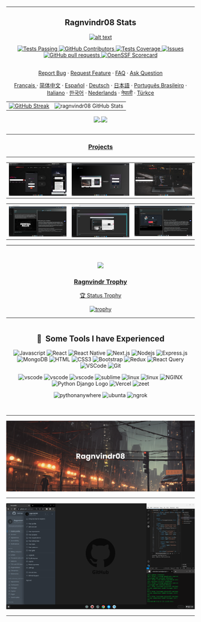 <hr>
<h2 align="center">Ragnvindr08 Stats</h2> 
<div align="center">
  
[![alt text][6.1]][6]

</p>
  <p align="center">
    <a href="https://github.com/anuraghazra/github-readme-stats/actions">
      <img alt="Tests Passing" src="https://github.com/anuraghazra/github-readme-stats/workflows/Test/badge.svg" />
    </a>
    <a href="https://github.com/anuraghazra/github-readme-stats/graphs/contributors">
      <img alt="GitHub Contributors" src="https://img.shields.io/github/contributors/anuraghazra/github-readme-stats" />
    </a>
    <a href="https://codecov.io/gh/anuraghazra/github-readme-stats">
      <img alt="Tests Coverage" src="https://codecov.io/gh/anuraghazra/github-readme-stats/branch/master/graph/badge.svg" />
    </a>
    <a href="https://github.com/anuraghazra/github-readme-stats/issues">
      <img alt="Issues" src="https://img.shields.io/github/issues/anuraghazra/github-readme-stats?color=0088ff" />
    </a>
    <a href="https://github.com/anuraghazra/github-readme-stats/pulls">
      <img alt="GitHub pull requests" src="https://img.shields.io/github/issues-pr/anuraghazra/github-readme-stats?color=0088ff" />
    </a>
    <a href="https://securityscorecards.dev/viewer/?uri=github.com/anuraghazra/github-readme-stats">
      <img alt="OpenSSF Scorecard" src="https://api.securityscorecards.dev/projects/github.com/anuraghazra/github-readme-stats/badge" />
    </a>
    <br />
    <br />
  </p>

  <!-- Please don't remove this: Grab your social icons from https://github.com/carlsednaoui/gitsocial -->

<!-- display the social media buttons in your README -->


  






<!-- links to social media icons -->
<!-- no need to change these -->

<!-- icons with padding -->

[1.1]: http://i.imgur.com/tXSoThF.png (twitter icon with padding)
[2.1]: http://i.imgur.com/P3YfQoD.png (facebook icon with padding)
[3.1]: http://i.imgur.com/yCsTjba.png (google plus icon with padding)
[4.1]: http://i.imgur.com/YckIOms.png (tumblr icon with padding)
[5.1]: http://i.imgur.com/1AGmwO3.png (dribbble icon with padding)
[6.1]: http://i.imgur.com/0o48UoR.png (github icon with padding)



[1.2]: http://i.imgur.com/wWzX9uB.png (twitter icon without padding)
[2.2]: http://i.imgur.com/fep1WsG.png (facebook icon without padding)
[3.2]: http://i.imgur.com/VlgBKQ9.png (google plus icon without padding)
[4.2]: http://i.imgur.com/jDRp47c.png (tumblr icon without padding)
[5.2]: http://i.imgur.com/Vvy3Kru.png (dribbble icon without padding)
[6.2]: http://i.imgur.com/9I6NRUm.png (github icon without padding)


<!-- links to your social media accounts -->
<!-- update these accordingly -->

[1]: http://www.twitter.com/carlsednaoui
[2]: http://www.facebook.com/sednaoui
[3]: https://plus.google.com/+CarlSednaoui
[4]: http://carlsed.tumblr.com
[5]: http://dribbble.com/carlsednaoui
[6]: https://github.com/ragnvindr08

<!-- Please don't remove this: Grab your social icons from https://github.com/carlsednaoui/gitsocial -->

  <p align="center">
    <a href="https://github.com/anuraghazra/github-readme-stats/issues/new?assignees=&labels=bug&projects=&template=bug_report.yml">Report Bug</a>
    ·
    <a href="https://github.com/anuraghazra/github-readme-stats/issues/new?assignees=&labels=enhancement&projects=&template=feature_request.yml">Request Feature</a>
    ·
    <a href="https://github.com/anuraghazra/github-readme-stats/discussions/1770">FAQ</a>
    ·
    <a href="https://github.com/anuraghazra/github-readme-stats/discussions/new?category=q-a">Ask Question</a>
    
  </p>
 <p align="center">
    <a href="/docs/readme_fr.md">Français </a>
    ·
    <a href="/docs/readme_cn.md">简体中文</a>
    ·
    <a href="/docs/readme_es.md">Español</a>
    ·
    <a href="/docs/readme_de.md">Deutsch</a>
    ·
    <a href="/docs/readme_ja.md">日本語</a>
    ·
    <a href="/docs/readme_pt-BR.md">Português Brasileiro</a>
    ·
    <a href="/docs/readme_it.md">Italiano</a>
    ·
    <a href="/docs/readme_kr.md">한국어</a>
    ·
    <a href="/docs/readme_nl.md">Nederlands</a>
    ·
    <a href="/docs/readme_np.md">नेपाली</a>
    ·
    <a href="/docs/readme_tr.md">Türkçe</a>
  </p>
</p>

<table>
  <tr>
    <td align="center">
      <a href="https://git.io/streak-stats"><img src="http://github-readme-streak-stats.herokuapp.com?user=Ragnvindr08&theme=sunset-gradient" alt="GitHub Streak"></a>
    </td>
    <td align="center">
      <img src="https://github-readme-stats.vercel.app/api?username=ragnvindr08&theme=dark&show_icons=true" alt="ragnvindr08 GitHub Stats">
    </td>
  </tr>
</table>
 <div align="center">
  <a href="https://github.com/eagrundy">
   <img align="center" height="180" src="https://github-readme-stats.vercel.app/api/top-langs/?username=ragnvindr08&layout=compact&langs_count=16&theme=dark"/>
  <img align="center" src="https://github-readme-stats.vercel.app/api?username=ragnvindr08&show_icons=true&theme=dark&include_all_commits=true&count_private=true&hide=issues"/>
</div>
   <br>
   <hr>
   <h3 align="center">Projects</h3>
   <hr>
<table align="center">
   <tr>
     <td align="center">   
  <img alt="Coding" width="450" src="https://raw.githubusercontent.com/ragnvindr08/webocode/main/Screenshot%202024-01-24%205.51.21%20AM.png" >
  </td>
  <td align="center">
  <img  alt="Coding" width="450" src="https://github.com/ragnvindr08/imagesrc/blob/main/Screenshot%202024-06-16%203.35.13%20PM.png?raw=true" >
    <td align="center">
  <img  alt="Coding" width="450" src="https://raw.githubusercontent.com/ragnvindr08/webocode/main/Screenshot%202023-12-19%204.41.27%20AM.png" >
  </td>
  </td>
   </tr>  
</table>
   
<table align="center">
   <tr>
     <td align="center">   
  <img alt="Coding" width="450" src="https://github.com/ragnvindr08/imagesrc/blob/main/Screenshot%202024-06-18%203.02.41%20PM.png" >
  </td>
  <td align="center">
  <img  alt="Coding" width="450" src="https://github.com/ragnvindr08/imagesrc/blob/main/Screenshot%202024-06-16%203.35.40%20PM.png?raw=true" >
    <td align="center">
  <img  alt="Coding" width="450" src="https://github.com/ragnvindr08/imagesrc/blob/main/Screenshot%202024-06-18%202.55.26%20PM.png?raw=true" >
  </td>
  </td>
   </tr>  
</table>
<hr>
<br>
   
 <table>
 <p align="center">
  <img width="120" src="https://user-images.githubusercontent.com/6661165/91657958-61b4fd00-eb00-11ea-9def-dc7ef5367e34.png" />

  <h3 align="center">Ragnvindr Trophy</h3>
  <p align="center">🏆 Status Trophy</p>
  
<div align="center">

  
[![trophy](https://github-profile-trophy.vercel.app/?username=ragnvindr08&theme=onedark)](https://github.com/ragnvindr08/github-profile-trophy)
<hr>
</div>
</table>


<h2> 🚀 &nbsp;Some Tools I have Experienced</h2>
<div align="center">
  
![Javascript](https://img.shields.io/badge/Javascript-F0DB4F?style=for-the-badge&labelColor=black&logo=javascript&logoColor=F0DB4F)
![React](https://img.shields.io/badge/-React-61DBFB?style=for-the-badge&labelColor=black&logo=react&logoColor=61DBFB)
![React Native](https://img.shields.io/badge/React_Native-20232A?style=for-the-badge&logo=react&logoColor=61DAFB)
![Next.js](https://img.shields.io/badge/next.js-000000?style=for-the-badge&logo=nextdotjs&logoColor=white)
![Nodejs](https://img.shields.io/badge/Nodejs-3C873A?style=for-the-badge&labelColor=black&logo=node.js&logoColor=3C873A)
![Express.js](https://img.shields.io/badge/Express.js-000000?style=for-the-badge&logo=express&logoColor=white)
![MongoDB](https://img.shields.io/badge/MongoDB-4EA94B?style=for-the-badge&logo=mongodb&logoColor=white)
![HTML](https://img.shields.io/badge/HTML5-E34F26?style=for-the-badge&logo=html5&logoColor=white)
![CSS3](https://img.shields.io/badge/CSS3-1572B6?style=for-the-badge&logo=css3&logoColor=white)
![Bootstrap](https://img.shields.io/badge/Bootstrap-563D7C?style=for-the-badge&logo=bootstrap&logoColor=white)
![Redux](https://img.shields.io/badge/Redux-593D88?style=for-the-badge&logo=redux&logoColor=white)
![React Query](https://img.shields.io/badge/-React_Query-FF4154?style=for-the-badge&logo=react%20query&logoColor=white)
![VSCode](https://img.shields.io/badge/Visual_Studio-0078d7?style=for-the-badge&logo=visual%20studio&logoColor=white)
![Git](https://img.shields.io/badge/Git-F05032?style=for-the-badge&logo=git&logoColor=white)
</div>
<p align="center">
<img src="https://i.pinimg.com/originals/a8/53/14/a8531424a5fac660e4261f72ca817141.png" alt="vscode" width="45" height="45"/>
<img src="https://seeklogo.com/images/H/hyper-logo-C3FD37FA76-seeklogo.com.png" alt="vscode" width="45" height="45"/>
<img src="https://cdn.jsdelivr.net/gh/devicons/devicon/icons/vscode/vscode-original.svg" alt="vscode" width="45" height="45"/>
<img src="https://encrypted-tbn0.gstatic.com/images?q=tbn:ANd9GcSehHLLgIqfsnk-ELFD-5lB9uKs7e6s2gP6TT1XFLJo5Q&s" alt="sublime" width="45" height="45"/>
<img src="https://encrypted-tbn0.gstatic.com/images?q=tbn:ANd9GcQeeamet-ZXZ7ByLdHgkOnra9ULB0wqoHmZqeSLwYe_WQ&s" alt="linux" width="45" height="45"/>
<img src="https://images-wixmp-ed30a86b8c4ca887773594c2.wixmp.com/i/4d7c4936-0de6-419c-9f06-3910c8d84873/d3f2yju-7aaa93ec-a4c3-4ad6-bcc7-f36ff78fcfc4.png" alt="linux" width="45" height="45"/>
<img src="https://miro.medium.com/v2/resize:fit:800/1*q0MELQz32va4JQUgao6PJw.jpeg" alt="NGINX" width="45" height="45"/>
<img src="https://encrypted-tbn0.gstatic.com/images?q=tbn:ANd9GcRYGRc8VKGVN024ktFZzQ5HJTta8jA3qj9YzWAEXR-F6945gpP7LgRF1FWaenam2v5bJzA&amp;usqp=CAU" alt="Python Django Logo" width="45" height="45"/>
<img src="https://logowik.com/content/uploads/images/vercel1868.jpg" alt="Vercel" width="45" height="45"/>
<img src="https://encrypted-tbn0.gstatic.com/images?q=tbn:ANd9GcRoVzj5k7PuDh5sjvbbkDMU-yDUoSye36qlkDgbP2qVtkUh9CWXPscJVIEVoxKdjZgnzzA&usqp=CAU" alt="zeet" width="45" height="45"/>
<div align="center">
<img src="https://media.licdn.com/dms/image/C561BAQHDnw3jPc3HsA/company-background_10000/0/1588183934551/pythonanywhere_cover?e=2147483647&v=beta&t=BTrp5lz4RhgRYVIWpbpPpQKnf7ULDxbYM57GV47pA_A" alt="pythonanywhere" width="180" height="auto"/>
<img src="https://linuxiac.b-cdn.net/wp-content/uploads/2022/03/ubuntu-logo.png" alt="ubunta" width="130" height="auto"/> 
<img src="https://curity.io/images/resources/tutorials/deploy/tutorials-ngrok.png" alt="ngrok" width="165" height="auto"/>

</p>

<br>
 <hr>
 
![Alt text](https://github.com/ragnvindr08/ragnvindr08/blob/main/banner.png?raw=true)
 <hr>
 
![Alt Text](https://raw.githubusercontent.com/ragnvindr08/Information/main/Screenshot%202024-01-19%203.48.58%20AM.png)
 <hr>

